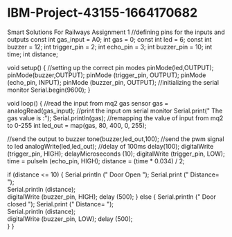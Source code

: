 # IBM-Project-43155-1664170682
Smart Solutions For Railways
Assignment 1 
//defining pins for the inputs and outputs
const int gas_input = A0;
int gas = 0;
const int led = 6;
const int buzzer = 12;
int trigger_pin = 2;
int echo_pin = 3;
int buzzer_pin = 10; 
int time;
int distance;

void setup()
{
  //setting up the correct pin modes
  pinMode(led,OUTPUT);
  pinMode(buzzer,OUTPUT);
  pinMode (trigger_pin, OUTPUT); 
        pinMode (echo_pin, INPUT);
        pinMode (buzzer_pin, OUTPUT);
  //initializing the serial monitor
  Serial.begin(9600);
}

void loop()
{
  //read the input from mq2 gas sensor
  gas  = analogRead(gas_input);
  //print the input om serial monitor
  Serial.print(" The gas value is :");
   Serial.println(gas);
  //remapping the value of input from mq2 to 0-255
  int led_out = map(gas, 80, 400, 0, 255); 
  
  //send the output to buzzer
  tone(buzzer,led_out,100);
  //send the pwm signal to led
  analogWrite(led,led_out);
  //delay of 100ms
  delay(100);
  digitalWrite (trigger_pin, HIGH);
    delayMicroseconds (10);
    digitalWrite (trigger_pin, LOW);
    time = pulseIn (echo_pin, HIGH);
    distance = (time * 0.034) / 2;

  if (distance <= 10) 
        {
        Serial.println (" Door Open ");
        Serial.print (" Distance= ");              
        Serial.println (distance);        
        digitalWrite (buzzer_pin, HIGH);
        delay (500);
        }
  else {
        Serial.println (" Door closed ");
        Serial.print (" Distance= ");              
        Serial.println (distance);        
        digitalWrite (buzzer_pin, LOW);
        delay (500);        
       }
}	 

